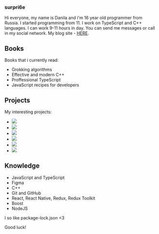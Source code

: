 ### surpri6e

Hi everyone, my name is Danila and i'm 16 year old programmer from Russia. I started programming from 11. I work on TypeScript and C++ languages. I can work 9-11 hours in day. You can send me messages or call in my social network. My blog site - [HERE](https://surblog.vercel.app/a/surpri6e).

## Books

Books that i currently read:

- Grokking algorithms
- Effective and modern C++
- Proffessional TypeScript
- JavaScript recipes for developers

## Projects

My interesting projects:

- [![](https://img.shields.io/badge/online-cinema?style=flat-square&color=000)](https://github.com/surpri6e/online-cinema)
- [![](https://img.shields.io/badge/bytes-transform?style=flat-square&logo=&logoColor=white&color=000)](https://github.com/surpri6e/bytes-transform)
- [![](https://img.shields.io/badge/blog-_?style=flat-square&logoColor=white&color=000)](https://github.com/surpri6e/blog)
- [![](https://img.shields.io/badge/redactor-_?style=flat-square&logoColor=white&color=000)](https://github.com/surpri6e/redactor)
- [![](https://img.shields.io/badge/telegram-bot?style=flat-square&logoColor=white&color=000)](https://github.com/surpri6e/telegram-bot)
- [![](https://img.shields.io/badge/notes-_?style=flat-square&logoColor=white&color=000)](https://github.com/surpri6e/notes)



## Knowledge

- JavaScript and TypeScript
- Figma
- C++
- Git and GitHub
- React, React Native, Redux, Redux Toolkit
- Boost 
- NodeJS

I so like package-lock.json <3

Good luck!
